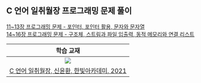 
## C 언어 일취월장 프로그래밍 문제 풀이

[11~13장 프로그래밍 문제 - 포인터, 포인터 활용, 문자와 문자열](https://drive.google.com/open?id=1sTqk2SWd8ycYrNcCJIth2Sf1pM84_Qbd)  
[14~16장 프로그래밍 문제 - 구조체, 스트림과 파일 입출력, 동적 메모리와 연결 리스트](https://drive.google.com/open?id=1GshbrMMXNZ3u59hsOR9EeISMHKPsd2yh)  
  

| 학습 교재 |
| :-: |
| ![](https://bookthumb-phinf.pstatic.net/cover/180/306/18030668.jpg?type=m140&udate=20211223) |
| [C 언어 일취월장, 신윤환, 한빛아카데미, 2021](https://book.naver.com/bookdb/book_detail.naver?bid=18030668) |
